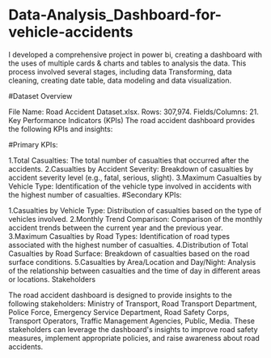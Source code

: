 # Data-Analysis_Dashboard-for-vehicle-accidents

I developed a comprehensive project in power bi, creating a dashboard with the uses of multiple cards &amp; charts  and tables to analysis the data. This process involved several stages, including data Transforming, data cleaning, creating date table,  data modeling and data visualization.

#Dataset Overview

File Name: Road Accident Dataset.xlsx.
Rows: 307,974.
Fields/Columns: 21.
Key Performance Indicators (KPIs)
The road accident dashboard provides the following KPIs and insights:

#Primary KPIs:

1.Total Casualties: The total number of casualties that occurred after the accidents.
2.Casualties by Accident Severity: Breakdown of casualties by accident severity level (e.g., fatal, serious, slight).
3.Maximum Casualties by Vehicle Type: Identification of the vehicle type involved in accidents with the highest number of casualties.
#Secondary KPIs:

1.Casualties by Vehicle Type: Distribution of casualties based on the type of vehicles involved.
2.Monthly Trend Comparison: Comparison of the monthly accident trends between the current year and the previous year.
3.Maximum Casualties by Road Types: Identification of road types associated with the highest number of casualties.
4.Distribution of Total Casualties by Road Surface: Breakdown of casualties based on the road surface conditions.
5.Casualties by Area/Location and Day/Night: Analysis of the relationship between casualties and the time of day in different areas or locations.
Stakeholders

The road accident dashboard is designed to provide insights to the following stakeholders: Ministry of Transport, Road Transport Department, Police Force, Emergency Service Department, Road Safety Corps, Transport Operators, Traffic Management Agencies, Public, Media. These stakeholders can leverage the dashboard's insights to improve road safety measures, implement appropriate policies, and raise awareness about road accidents.
